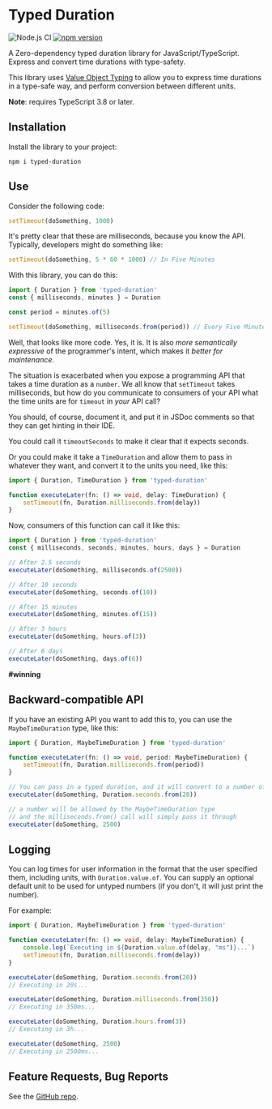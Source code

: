 # Typed Duration 

![Node.js CI](https://github.com/jwulf/typed-duration/workflows/Node.js%20CI/badge.svg)
[![npm version](https://badge.fury.io/js/typed-duration.svg)](https://badge.fury.io/js/typed-duration)

A Zero-dependency typed duration library for JavaScript/TypeScript. Express and convert time durations with type-safety. 

This library uses [Value Object Typing](https://medium.com/@hannespetri/type-safe-value-objects-in-typescript-d1b119c4f5cd) to allow you to express time durations in a type-safe way, and perform conversion between different units.

**Note**: requires TypeScript 3.8 or later.

## Installation 

Install the library to your project:

```
npm i typed-duration
```

## Use 

Consider the following code:

```TypeScript
setTimeout(doSomething, 1000)
```

It's pretty clear that these are milliseconds, because you know the API. Typically, developers might do something like:

```TypeScript
setTimeout(doSomething, 5 * 60 * 1000) // In Five Minutes
```

With this library, you can do this: 

```TypeScript
import { Duration } from 'typed-duration'
const { milliseconds, minutes } = Duration

const period = minutes.of(5)

setTimeout(doSomething, milliseconds.from(period)) // Every Five Minutes
```

Well, that looks like more code. Yes, it is. It is also _more semantically expressive_ of the programmer's intent, which makes it _better for maintenance_.

The situation is exacerbated when you expose a programming API that takes a time duration as a `number`. We all know that `setTimeout` takes milliseconds, but how do you communicate to consumers of your API what the time units are for `timeout` in _your_ API call?

You should, of course, document it, and put it in JSDoc comments so that they can get hinting in their IDE. 

You could call it `timeoutSeconds` to make it clear that it expects seconds.

Or you could make it take a `TimeDuration` and allow them to pass in whatever they want, and convert it to the units you need, like this:

```TypeScript
import { Duration, TimeDuration } from 'typed-duration'

function executeLater(fn: () => void, delay: TimeDuration) {
    setTimeout(fn, Duration.milliseconds.from(delay))
}
```

Now, consumers of this function can call it like this:

```TypeScript
import { Duration } from 'typed-duration'
const { milliseconds, seconds, minutes, hours, days } = Duration

// After 2.5 seconds
executeLater(doSomething, milliseconds.of(2500))

// After 10 seconds
executeLater(doSomething, seconds.of(10))

// After 15 minutes
executeLater(doSomething, minutes.of(15))

// After 3 hours
executeLater(doSomething, hours.of(3))

// After 6 days
executeLater(doSomething, days.of(6))
```

**#winning**

## Backward-compatible API 

If you have an existing API you want to add this to, you can use the `MaybeTimeDuration` type, like this:

```TypeScript
import { Duration, MaybeTimeDuration } from 'typed-duration'

function executeLater(fn: () => void, period: MaybeTimeDuration) {
    setTimeout(fn, Duration.milliseconds.from(period))
}

// You can pass in a typed duration, and it will convert to a number of milliseconds
executeLater(doSomething, Duration.seconds.from(20))

// a number will be allowed by the MaybeTimeDuration type
// and the milliseconds.from() call will simply pass it through
executeLater(doSomething, 2500)
```

## Logging

You can log times for user information in the format that the user specified them, including units, with `Duration.value.of`. You can supply an optional default unit to be used for untyped numbers (if you don't, it will just print the number). 

For example:

```TypeScript
import { Duration, MaybeTimeDuration } from 'typed-duration'

function executeLater(fn: () => void, delay: MaybeTimeDuration) {
    console.log(`Executing in ${Duration.value.of(delay, "ms")}...`)
    setTimeout(fn, Duration.milliseconds.from(delay))
}

executeLater(doSomething, Duration.seconds.from(20))
// Executing in 20s...

executeLater(doSomething, Duration.milliseconds.from(350))
// Executing in 350ms...

executeLater(doSomething, Duration.hours.from(3))
// Executing in 3h...

executeLater(doSomething, 2500)
// Executing in 2500ms...
```

## Feature Requests, Bug Reports

See the [GitHub repo](https://github.com/jwulf/typed-duration).
